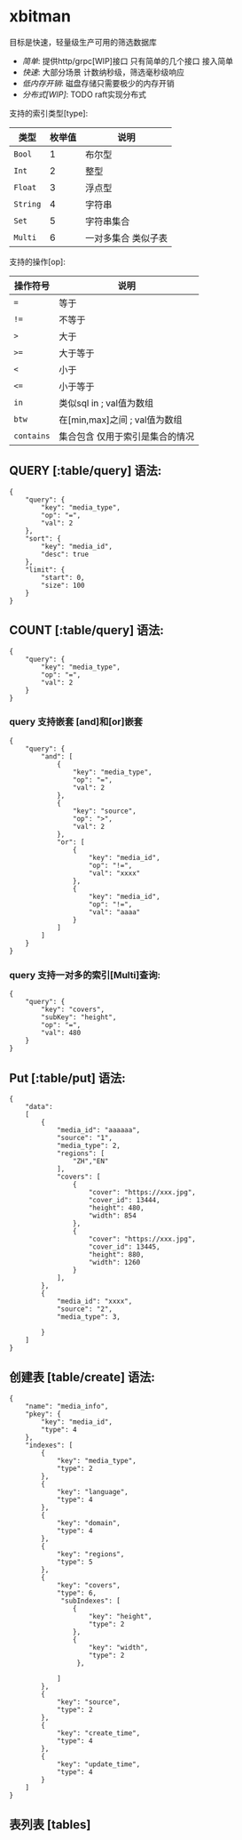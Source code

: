 # xbitman

目标是快速，轻量级生产可用的筛选数据库

* *简单*: 提供http/grpc[WIP]接口 只有简单的几个接口 接入简单
* *快速*: 大部分场景 计数纳秒级，筛选毫秒级响应
* *低内存开销*: 磁盘存储只需要极少的内存开销
* *分布式[WIP]*: TODO raft实现分布式

支持的索引类型[type]:

|类型|枚举值|说明|
|---|---|---|
|`Bool`|1|布尔型|
|`Int`|2|整型|
|`Float`|3|浮点型|
|`String`|4|字符串|
|`Set`|5|字符串集合|
|`Multi`|6|一对多集合 类似子表|

支持的操作[op]:

|操作符号|说明|
|---|---|
|`=`|等于|
|`!=`|不等于|
|`>`|大于|
|`>=`|大于等于|
|`<`|小于|
|`<=`|小于等于|
|`in`|类似sql in ; val值为数组|
|`btw`|在[min,max]之间 ; val值为数组|
|`contains`|集合包含 仅用于索引是集合的情况|

## QUERY [:table/query] 语法:

    {
        "query": {
            "key": "media_type",
            "op": "=",
            "val": 2
        },
        "sort": {
            "key": "media_id",
            "desc": true
        },
        "limit": {
            "start": 0,
            "size": 100
        }
    }

## COUNT [:table/query] 语法:

    {
        "query": {
            "key": "media_type",
            "op": "=",
            "val": 2
        }
    }

### query 支持嵌套 [and]和[or]嵌套

    {
        "query": {
            "and": [
                {
                    "key": "media_type",
                    "op": "=",
                    "val": 2
                },
                {
                    "key": "source",
                    "op": ">",
                    "val": 2
                },
                "or": [
                    {
                        "key": "media_id",
                        "op": "!=",
                        "val": "xxxx"
                    },
                    {
                        "key": "media_id",
                        "op": "!=",
                        "val": "aaaa"
                    }
                ]
            ]
        }
    }

### query 支持一对多的索引[Multi]查询:

    {
        "query": {
            "key": "covers",
            "subKey": "height",
            "op": "=",
            "val": 480
        }
    }

## Put [:table/put] 语法:

    {
        "data": 
        [
            {
                "media_id": "aaaaaa",
                "source": "1",
                "media_type": 2,
                "regions": [
                    "ZH","EN"
                ],
                "covers": [
                    {
                        "cover": "https://xxx.jpg",
                        "cover_id": 13444,
                        "height": 480,
                        "width": 854
                    },
                    {
                        "cover": "https://xxx.jpg",
                        "cover_id": 13445,
                        "height": 880,
                        "width": 1260
                    }
                ],
            },
            {
                "media_id": "xxxx",
                "source": "2",
                "media_type": 3,
                
            }
        ]
    }

## 创建表 [table/create] 语法:

    {
        "name": "media_info",
        "pkey": {
            "key": "media_id",
            "type": 4
        },
        "indexes": [
            {
                "key": "media_type",
                "type": 2
            },
            {
                "key": "language",
                "type": 4
            },
            {
                "key": "domain",
                "type": 4
            },
            {
                "key": "regions",
                "type": 5
            },
            {
                "key": "covers",
                "type": 6,
                 "subIndexes": [
                    {
                        "key": "height",
                        "type": 2
                    },
                    {
                        "key": "width",
                        "type": 2
                     },

                ]
            },
            {
                "key": "source",
                "type": 2
            },
            {
                "key": "create_time",
                "type": 4
            },
            {
                "key": "update_time",
                "type": 4
            }
        ]
    }

## 表列表 [tables] 

